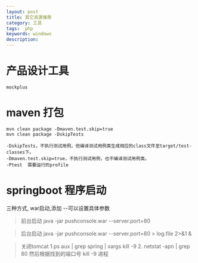 ```yaml
---
layout: post
title: 其它资源推荐
category: 工具
tags:  php
keywords: windows
description: 
---
```



# 产品设计工具
	mockplus

# maven 打包
	mvn clean package -Dmaven.test.skip=true 
	mvn clean package -DskipTests
	
	-DskipTests，不执行测试用例，但编译测试用例类生成相应的class文件至target/test-classes下。
	-Dmaven.test.skip=true，不执行测试用例，也不编译测试用例类。
	-Ptest	需要运行的profile

# springboot 程序启动
三种方式,
war启动,添加 --可以设置具体参数
> 前台启动
> java -jar pushconsole.war --server.port=80

> 后台启动
> java -jar pushconsole.war --server.port=80   > log.file 2>&1 &

> 关闭tomcat 
>  1.ps aux | grep spring | xargs kill -9
    2. netstat -apn | grep 80    然后根据找到的端口号 	 kill -9 进程
